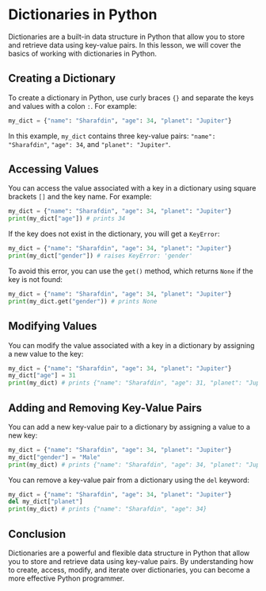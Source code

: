 # Dictionaries in Python

Dictionaries are a built-in data structure in Python that allow you to store and retrieve data using key-value pairs. In this lesson, we will cover the basics of working with dictionaries in Python.

## Creating a Dictionary

To create a dictionary in Python, use curly braces `{}` and separate the keys and values with a colon `:`. For example:

```python
my_dict = {"name": "Sharafdin", "age": 34, "planet": "Jupiter"}
```

In this example, `my_dict` contains three key-value pairs: `"name": "Sharafdin"`, `"age": 34`, and `"planet": "Jupiter"`.

## Accessing Values

You can access the value associated with a key in a dictionary using square brackets `[]` and the key name. For example:

```python
my_dict = {"name": "Sharafdin", "age": 34, "planet": "Jupiter"}
print(my_dict["age"]) # prints 34
```

If the key does not exist in the dictionary, you will get a `KeyError`:

```python
my_dict = {"name": "Sharafdin", "age": 34, "planet": "Jupiter"}
print(my_dict["gender"]) # raises KeyError: 'gender'
```

To avoid this error, you can use the `get()` method, which returns `None` if the key is not found:

```python
my_dict = {"name": "Sharafdin", "age": 34, "planet": "Jupiter"}
print(my_dict.get("gender")) # prints None
```

## Modifying Values

You can modify the value associated with a key in a dictionary by assigning a new value to the key:

```python
my_dict = {"name": "Sharafdin", "age": 34, "planet": "Jupiter"}
my_dict["age"] = 31
print(my_dict) # prints {"name": "Sharafdin", "age": 31, "planet": "Jupiter"}
```

## Adding and Removing Key-Value Pairs

You can add a new key-value pair to a dictionary by assigning a value to a new key:

```python
my_dict = {"name": "Sharafdin", "age": 34, "planet": "Jupiter"}
my_dict["gender"] = "Male"
print(my_dict) # prints {"name": "Sharafdin", "age": 34, "planet": "Jupiter", "gender": "Male"}
```

You can remove a key-value pair from a dictionary using the `del` keyword:

```python
my_dict = {"name": "Sharafdin", "age": 34, "planet": "Jupiter"}
del my_dict["planet"]
print(my_dict) # prints {"name": "Sharafdin", "age": 34}
```

## Conclusion

Dictionaries are a powerful and flexible data structure in Python that allow you to store and retrieve data using key-value pairs. By understanding how to create, access, modify, and iterate over dictionaries, you can become a more effective Python programmer.